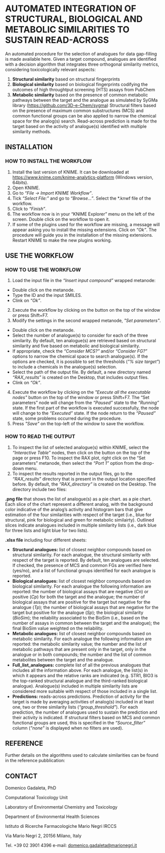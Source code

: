 # AUTOMATED INTEGRATION OF STRUCTURAL, BIOLOGICAL AND METABOLIC SIMILARITIES TO SUSTAIN READ-ACROSS

An automated procedure for the selection of analogues for data gap-filling is made available here. Given a target compound, analogues are identified with a decision algorithm that integrates three orthogonal similarity metrics, considering toxicologically relevant aspects:
1)	**Structural similarity** based on structural fingerprints
2)	**Biological similarity** based on biological fingerprints codifying the outcomes of high throughtput screening (HTS) assays from PubChem
3)	**Metabolic similarity** based on the presence of common metabolic pathways between the target and the analogue as simulated by SyGMa library (https://github.com/3D-e-Chem/sygma)
Structural filters based on the presence of maximum common substructures (MCS) and common functional groups can be also applied to narrow the chemical space for the analog(s) search.
Read-across prediction is made for the target based on the activity of analogue(s) identified with multiple similarity methods.


## INSTALLATION

### HOW TO INSTALL THE WORKFLOW
1.	Install the last version of KNIME. It can be downloaded at https://www.knime.com/knime-analytics-platform (Windows version, 64bits).
2.	Open KNIME.
3.	Go to *“File -> Import KNIME Workflow”*.
4.	Tick *“Select File:”* and go to *“Browse…”*. Select the *.knwf file of the workflow.
5.	Click to *“Finish”*. 
6.  The workflow now is in your “KNIME Explorer” menu on the left of the screen. Double click on the workflow to open it.
7.	If some of the plugins used for the workflow are missing, a message will appear asking you to install the missing extensions. Click on *“Ok”*. The procedure will guide you in the installation of the missing extensions. Restart KNIME to make the new plugins working. 

## USE THE WORKFLOW

### HOW TO USE THE WORKFLOW
1.	Load the input file in the *“Insert input compound”* wrapped metanode:
 -  Double click on the metanode.
 -  Type the ID and the input SMILES.
 -  Clink on *“Ok”*.
2.	Execute the workflow by clicking on the   button on the top of the window or press Shift+F7.
3.	Modify the settings in the second wrapped metanode, *"Set parameters"*.
 -  Double click on the metanode.
 -  Select the number of analogue(s) to consider for each of the three similarity. By default, ten analogue(s) are retrieved based on structural similarity and five based on metabolic and biological similarity.
 -  If appropriate, check the *“Consider MCS?”* and/or *“Consider FG?”* options to narrow the chemical space to search analogue(s). If the options are checked, it is possible to set the thresholds (*"% size target"*) to include a chemicals in the analogue(s) selection.
 -  Select the path of the output file. By default, a new directory named *“RAX_results”* is created on the Desktop, that includes output files.
 -  Clink on *“Ok”*.
4.	Execute the workflow by clicking on the *"Execute all the executable nodes"* button on the top of the window or press Shift+F7. The “Set parameters” node will change from the *“Paused”* state to the *“Running”* state. If the first part of the workflow is executed successfully, the node will change to the *“Executed”* state. If the node return to the *“Paused”* state, some problems occurred during the procedure.
5.	Press *"Save"*  on the top-left of the window to save the workflow.

### HOW TO READ THE OUTPUT
1.	To inspect the list of selected analogue(s) within KNIME, select the *“Interactive Table”* nodes, then click on the   button on the top of the page or press F10. To inspect the RAX plot, right click on the “Set parameters” metanode, then select the *“Port 1”* option from the drop-down menu.
2.	To inspect the results reported in the output files, go to the *“RAX_results”* directory that is present in the output location specified before. By default, the *“RAX_directory”* is created on the Desktop. The directory include two files:

**.png file** that shows the list of analogue(s) as a pie chart. as a pie chart. Each slice of the chart represent a different analog, with the background color indicative of the analog’s activity and histogram bars that give estimation of the four similarities with respect of the target (i.e., blue for structural, pink for biological and green for metabolic similairty). Outlined slices indicate analogues included in multiple similarity lists (i.e., dark blue for three lists and light blue for two lists).
 
**.xlsx file** including four different sheets:
 -  **Structural analogues:** list of closest neighbor compounds based on structural similarity. For each analogue, the structural similarity with respect of the target is reported. By default, ten analogues are selected. If checked, the presence of MCS and common FGs are verified here (yes/no), and a list of functional groups identified for each analogue is reported.
 -  **Biological analogues:** list of closest neighbor compounds based on biological similarity. For each analogue the following information are reported: the number of biological assays that are negative (*Cn*) or positive (*Cp*) for both the target and the analogue; the number of biological assays that are positive for the target but negative for the analogue (*Tp*); the number of biological assays that are negative for the target but positive for the analogue (*Sp*); the biological similarity (*BioSim*); the reliability associated to the BioSim (i.e., based on the number of assays in common between the target and the analogue); the final BioSim value weighted on the reliability.
 -  **Metabolic analogues:** list of closest neighbor compounds based on metabolic similarity. For each analogue the following information are reported: the metabolic similarity value; the number and the list of metabolic pathways that are present only in the target, only in the analogue or in both compounds; the number and the list of common metabolites between the target and the analogue.
 -  **Full_list_analogues:** complete list of all the previous analogues that includes all the information above. For each analogue, the list(s) in which it appears and the relative ranks are indicated (e.g. STR1, BIO3 is the top-ranked structural analogue and the third-ranked biological analogue). Analogue(s) included in multiple similarity lists are considered more suitable with respect of those included in a single list.
 -  **Predictions:** reads-across predictions. Prediction of activity for the target is made by averaging activities of analog(s) included in at least one, two or three similarity lists (*“group_threshold”*). For each prediction, the number of analogues used to sustain the prediction and their activity is indicated. If structural filters based on MCS and common functional groups are used, this is specified in the *“Source_filter”* column (*"none"* is displayed when no filters are used).

## REFERENCE
Further details on the algorithms used to calculate similarities can be found in the reference pubblication:

## CONTACT
Domenico Gadaleta, PhD

Computational Toxicology Unit

Laboratory of Environmental Chemistry and Toxicology

Department of Environmental Health Sciences

Istituto di Ricerche Farmacologiche Mario Negri IRCCS 

Via Mario Negri 2, 20156 Milano, Italy 

Tel. +39 02 3901 4396 
e-mail: domenico.gadaleta@marionegri.it
